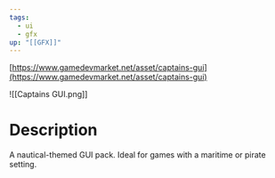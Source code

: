 ```yaml
---
tags:
  - ui
  - gfx
up: "[[GFX]]"
---
```

[https://www.gamedevmarket.net/asset/captains-gui](https://www.gamedevmarket.net/asset/captains-gui)

![[Captains GUI.png]]

# Description
A nautical-themed GUI pack. Ideal for games with a maritime or pirate setting.
